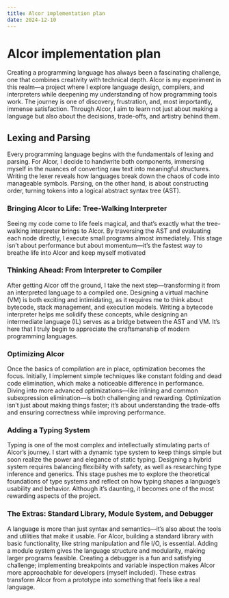 ```yaml
---
title: Alcor implementation plan
date: 2024-12-10
---
```

# Alcor implementation plan

Creating a programming language has always been a fascinating challenge, one that combines creativity with technical depth. Alcor is my experiment in this realm—a project where I explore language design, compilers, and interpreters while deepening my understanding of how programming tools work. The journey is one of discovery, frustration, and, most importantly, immense satisfaction. Through Alcor, I aim to learn not just about making a language but also about the decisions, trade-offs, and artistry behind them.

## Lexing and Parsing

Every programming language begins with the fundamentals of lexing and parsing. For Alcor, I decide to handwrite both components, immersing myself in the nuances of converting raw text into meaningful structures. Writing the lexer reveals how languages break down the chaos of code into manageable symbols. Parsing, on the other hand, is about constructing order, turning tokens into a logical abstract syntax tree (AST).

### Bringing Alcor to Life: Tree-Walking Interpreter

Seeing my code come to life feels magical, and that’s exactly what the tree-walking interpreter brings to Alcor. By traversing the AST and evaluating each node directly, I execute small programs almost immediately. This stage isn’t about performance but about momentum—it’s the fastest way to breathe life into Alcor and keep myself motivated

### Thinking Ahead: From Interpreter to Compiler

After getting Alcor off the ground, I take the next step—transforming it from an interpreted language to a compiled one. Designing a virtual machine (VM) is both exciting and intimidating, as it requires me to think about bytecode, stack management, and execution models. Writing a bytecode interpreter helps me solidify these concepts, while designing an intermediate language (IL) serves as a bridge between the AST and VM. It’s here that I truly begin to appreciate the craftsmanship of modern programming languages.

### Optimizing Alcor

Once the basics of compilation are in place, optimization becomes the focus. Initially, I implement simple techniques like constant folding and dead code elimination, which make a noticeable difference in performance. Diving into more advanced optimizations—like inlining and common subexpression elimination—is both challenging and rewarding. Optimization isn’t just about making things faster; it’s about understanding the trade-offs and ensuring correctness while improving performance.

### Adding a Typing System

Typing is one of the most complex and intellectually stimulating parts of Alcor’s journey. I start with a dynamic type system to keep things simple but soon realize the power and elegance of static typing. Designing a hybrid system requires balancing flexibility with safety, as well as researching type inference and generics. This stage pushes me to explore the theoretical foundations of type systems and reflect on how typing shapes a language’s usability and behavior. Although it’s daunting, it becomes one of the most rewarding aspects of the project.

### The Extras: Standard Library, Module System, and Debugger

A language is more than just syntax and semantics—it’s also about the tools and utilities that make it usable. For Alcor, building a standard library with basic functionality, like string manipulation and file I/O, is essential. Adding a module system gives the language structure and modularity, making larger programs feasible. Creating a debugger is a fun and satisfying challenge; implementing breakpoints and variable inspection makes Alcor more approachable for developers (myself included). These extras transform Alcor from a prototype into something that feels like a real language.